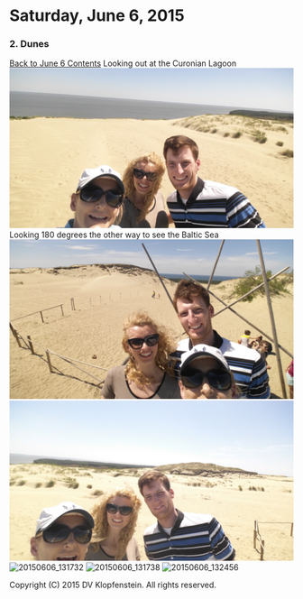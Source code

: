 # Saturday, June 6, 2015

### 2. Dunes
[Back to June 6 Contents](README.md#dunes)
Looking out at the Curonian Lagoon
![20150606_131643](./20150606_131643.jpg)
Looking 180 degrees the other way to see the Baltic Sea
![20150606_131654](./20150606_131654.jpg)
![20150606_131711](./20150606_131711.jpg)
![20150606_131732](./20150606_131732.jpg)
![20150606_131738](./20150606_131738.jpg)
![20150606_132456](./20150606_132456.jpg)

Copyright (C) 2015 DV Klopfenstein. All rights reserved.

